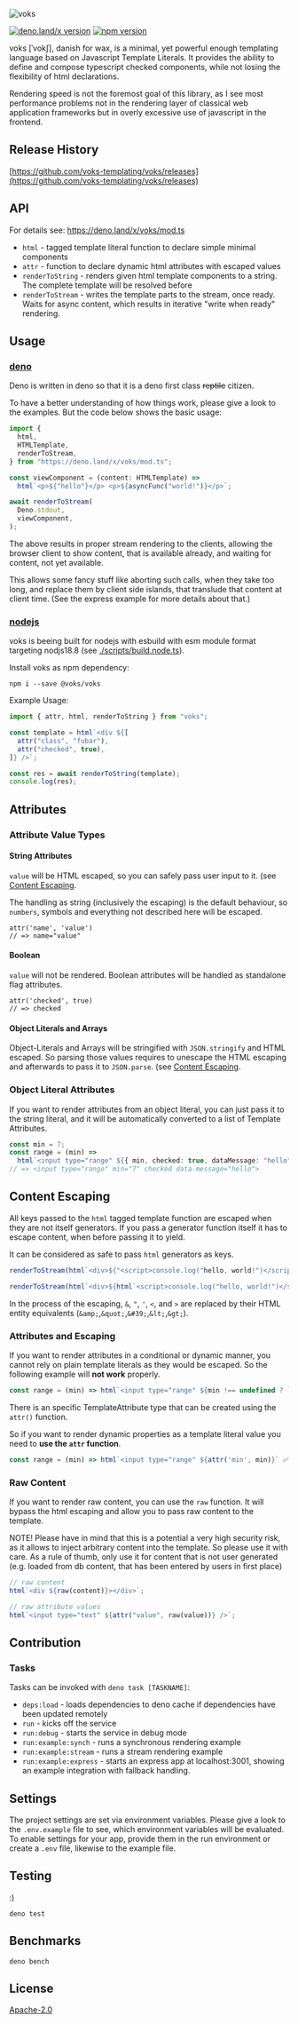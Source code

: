 ![voks](./docs/voks-logo.svg)

[![deno.land/x version](https://shield.deno.dev/x/voks)](https://deno.land/x/voks)
[![npm version](https://img.shields.io/npm/v/@voks/voks)](https://www.npmjs.com/package/@voks/voks)

voks [ˈvokʃ], danish for wax, is a minimal, yet powerful enough templating
language based on Javascript Template Literals. It provides the ability to
define and compose typescript checked components, while not losing the
flexibility of html declarations.

Rendering speed is not the foremost goal of this library, as I see most
performance problems not in the rendering layer of classical web application
frameworks but in overly excessive use of javascript in the frontend.

## Release History

[https://github.com/voks-templating/voks/releases](https://github.com/voks-templating/voks/releases)

## API

For details see: https://deno.land/x/voks/mod.ts

- `html` - tagged template literal function to declare simple minimal components
- `attr` - function to declare dynamic html attributes with escaped values
- `renderToString` - renders given html template components to a string. The
  complete template will be resolved before
- `renderToStream` - writes the template parts to the stream, once ready. Waits
  for async content, which results in iterative "write when ready" rendering.

## Usage

### [deno](https://deno.land)

Deno is written in deno so that it is a deno first class ~~reptile~~ citizen.

To have a better understanding of how things work, please give a look to the
examples. But the code below shows the basic usage:

```typescript
import {
  html,
  HTMLTemplate,
  renderToStream,
} from "https://deno.land/x/voks/mod.ts";

const viewComponent = (content: HTMLTemplate) =>
  html`<p>${"hello"}</p> <p>${asyncFunc("world!")}</p>`;

await renderToStream(
  Deno.stdout,
  viewComponent,
);
```

The above results in proper stream rendering to the clients, allowing the
browser client to show content, that is available already, and waiting for
content, not yet available.

This allows some fancy stuff like aborting such calls, when they take too long,
and replace them by client side islands, that translude that content at client
time. (See the express example for more details about that.)

### [nodejs](https://nodejs.org/)

voks is beeing built for nodejs with esbuild with esm module format targeting
nodjs18.8 (see [./scripts/build.node.ts](./scripts/build.node.ts)).

Install voks as npm dependency:

```shell
npm i --save @voks/voks
```

Example Usage:

```javascript
import { attr, html, renderToString } from "voks";

const template = html`<div ${[
  attr("class", "fubar"),
  attr("checked", true),
]} />`;

const res = await renderToString(template);
console.log(res);
```

## Attributes

### Attribute Value Types

#### String Attributes

`value` will be HTML escaped, so you can safely pass user input to it. (see
[Content Escaping](#content-escaping).

The handling as string (inclusively the escaping) is the default behaviour, so
`numbers`, symbols and everything not described here will be escaped.

```
attr('name', 'value')
// => name="value"
```

#### Boolean

`value` will not be rendered. Boolean attributes will be handled as standalone
flag attributes.

```
attr('checked', true)
// => checked
```

#### Object Literals and Arrays

Object-Literals and Arrays will be stringified with `JSON.stringify` and HTML
escaped. So parsing those values requires to unescape the HTML escaping and
afterwards to pass it to `JSON.parse`. (see
[Content Escaping](#content-escaping).

### Object Literal Attributes

If you want to render attributes from an object literal, you can just pass it to
the string literal, and it will be automatically converted to a list of Template
Attributes.

```typescript
const min = 7;
const range = (min) =>
  html`<input type="range" ${{ min, checked: true, dataMessage: "hello" }}`;
// => <input type="range" min="7" checked data-message="hello">
```

## Content Escaping

All keys passed to the `html` tagged template function are escaped when they are
not itself generators. If you pass a generator function itself it has to escape
content, when before passing it to yield.

It can be considered as safe to pass `html` generators as keys.

```typescript
renderToStream(html`<div>${"<script>console.log("hello, world!")</script>"}</div>`) # => "<div>&lt;script&gt;console.log(&quot;hello, world!&quot;)&lt;/script&gt;</div>"

renderToStream(html`<div>${html`<script>console.log("hello, world!")</script>`}</div>`) # => "<div><script>console.log("hello, world!")</script></div>"
```

In the process of the escaping, `&`, `"`, `'`, `<`, and `>` are replaced by
their HTML entity equivalents (`&amp;`,`&quot;`,`&#39;`,`&lt;`,`&gt;`).

### Attributes and Escaping

If you want to render attributes in a conditional or dynamic manner, you cannot
rely on plain template literals as they would be escaped. So the following
example will **not work** properly.

```typescript
const range = (min) => html`<input type="range" ${min !== undefined ? `min="${min}"` : ''}` ⚡️
```

There is an specific TemplateAttribute type that can be created using the
`attr()` function.

So if you want to render dynamic properties as a template literal value you need
to **use the `attr` function**.

```typescript
const range = (min) => html`<input type="range" ${attr('min', min)}` ✅
```

### Raw Content

If you want to render raw content, you can use the `raw` function. It will
bypass the html escaping and allow you to pass raw content to the template.

NOTE! Please have in mind that this is a potential a very high security risk, as
it allows to inject arbitrary content into the template. So please use it with
care. As a rule of thumb, only use it for content that is not user generated
(e.g. loaded from db content, that has been entered by users in first place)

```typescript
// raw content
html`<div ${raw(content)}></div>`;

// raw attribute values
html`<input type="text" ${attr("value", raw(value))} />`;
```

## Contribution

### Tasks

Tasks can be invoked with `deno task [TASKNAME]`:

- `deps:load` - loads dependencies to deno cache if dependencies have been
  updated remotely
- `run` - kicks off the service
- `run:debug` - starts the service in debug mode
- `run:example:synch` - runs a synchronous rendering example
- `run:example:stream` - runs a stream rendering example
- `run:example:express` - starts an express app at localhost:3001, showing an
  example integration with fallback handling.

## Settings

The project settings are set via environment variables. Please give a look to
the `.env.example` file to see, which environment variables will be evaluated.
To enable settings for your app, provide them in the run environment or create a
`.env` file, likewise to the example file.

## Testing

:)

```shell
deno test
```

## Benchmarks

```shell
deno bench
```

## License

[Apache-2.0](./LICENSE)

